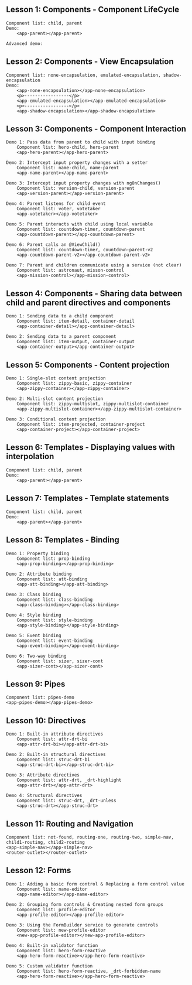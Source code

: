 ## Lesson 1: Components - Component LifeCycle

    Component list: child, parent
    Demo: 
        <app-parent></app-parent>

    Advanced demo:
## Lesson 2: Components - View Encapsulation

    Component list: none-encapsulation, emulated-encapsulation, shadow-encapsulation
    Demo: 
        <app-none-encapsulation></app-none-encapsulation>
        <p>-----------------</p>
        <app-emulated-encapsulation></app-emulated-encapsulation>
        <p>-----------------</p>
        <app-shadow-encapsulation></app-shadow-encapsulation>
## Lesson 3: Components - Component Interaction

    Demo 1: Pass data from parent to child with input binding
        Component list: hero-child, hero-parent
        <app-hero-parent></app-hero-parent>

    Demo 2: Intercept input property changes with a setter
        Component list: name-child, name-parent
        <app-name-parent></app-name-parent>

    Demo 3: Intercept input property changes with ngOnChanges()
        Component list: version-child, version-parent
        <app-version-parent></app-version-parent>

    Demo 4: Parent listens for child event
        Component list: voter, votetaker
        <app-votetaker></app-votetaker>

    Demo 5: Parent interacts with child using local variable
        Component list: countdown-timer, countdown-parent
        <app-countdown-parent></app-countdown-parent>

    Demo 6: Parent calls an @ViewChild()
        Component list: countdown-timer, countdown-parent-v2
        <app-countdown-parent-v2></app-countdown-parent-v2>

    Demo 7: Parent and children communicate using a service (not clear)
        Component list: astronaut, misson-control
        <app-mission-control></app-mission-control>
## Lesson 4: Components - Sharing data between child and parent directives and components
    
    Demo 1: Sending data to a child component
        Component list: item-detail, container-detail
        <app-container-detail></app-container-detail>

    Demo 2: Sending data to a parent component
        Component list: item-output, container-output
        <app-container-output></app-container-output>
## Lesson 5: Components - Content projection

    Demo 1: Single-slot content projection
        Component list: zippy-basic, zippy-container
        <app-zippy-container></app-zippy-container>

    Demo 2: Multi-slot content projection
        Component list: zippy-multislot, zippy-multislot-container
        <app-zippy-multislot-container></app-zippy-multislot-container>

    Demo 3: Conditional content projection
        Component list: item-projected, container-project
        <app-container-project></app-container-project>
## Lesson 6: Templates - Displaying values with interpolation
    
    Component list: child, parent
    Demo: 
        <app-parent></app-parent>
## Lesson 7: Templates - Template statements

    Component list: child, parent
    Demo: 
        <app-parent></app-parent>
## Lesson 8: Templates - Binding

    Demo 1: Property binding
        Component list: prop-binding
        <app-prop-binding></app-prop-binding>
    
    Demo 2: Attribute binding
        Component list: att-binding
        <app-att-binding></app-att-binding>

    Demo 3: Class binding
        Component list: class-binding
        <app-class-binding></app-class-binding>

    Demo 4: Style binding
        Component list: style-binding
        <app-style-binding></app-style-binding>

    Demo 5: Event binding
        Component list: event-binding
        <app-event-binding></app-event-binding>

    Demo 6: Two-way binding
        Component list: sizer, sizer-cont
        <app-sizer-cont></app-sizer-cont>
## Lesson 9: Pipes

    Component list: pipes-demo
    <app-pipes-demo></app-pipes-demo>
## Lesson 10: Directives

    Demo 1: Built-in attribute directives
        Component list: attr-drt-bi
        <app-attr-drt-bi></app-attr-drt-bi>

    Demo 2: Built-in structural directives
        Component list: struc-drt-bi
        <app-struc-drt-bi></app-struc-drt-bi>
        
    Demo 3: Attribute directives
        Component list: attr-drt, _drt-highlight
        <app-attr-drt></app-attr-drt>
        
    Demo 4: Structural directives
        Component list: struc-drt, _drt-unless
        <app-struc-drt></app-struc-drt>
## Lesson 11: Routing and Navigation

    Component list: not-found, routing-one, routing-two, simple-nav, child1-routing, child2-routing
    <app-simple-nav></app-simple-nav>
    <router-outlet></router-outlet>
## Lesson 12: Forms

    Demo 1: Adding a basic form control & Replacing a form control value
        Component list: name-editor
        <app-name-editor></app-name-editor>

    Demo 2: Grouping form controls & Creating nested form groups
        Component list: profile-editor
        <app-profile-editor></app-profile-editor>

    Demo 3: Using the FormBuilder service to generate controls
        Component list: new-profile-editor
        <new-app-profile-editor></new-app-profile-editor>

    Demo 4: Built-in validator function
        Component list: hero-form-reactive
        <app-hero-form-reactive></app-hero-form-reactive>

    Demo 5: Custom validator function
        Component list: hero-form-reactive, _drt-forbidden-name
        <app-hero-form-reactive></app-hero-form-reactive>
